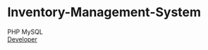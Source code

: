# Inventory-Management-System
PHP MySQL  
[Developer](https://www.erwinagpasa.com "Developer Website")
